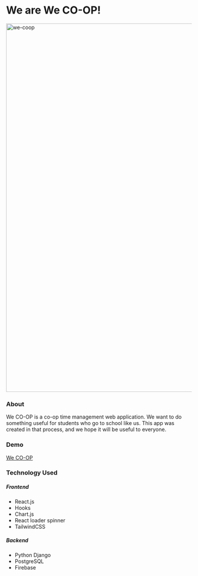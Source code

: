# We are We CO-OP!

<img width="1000" alt="we-coop" src="https://user-images.githubusercontent.com/55824449/112561026-97b61900-8d91-11eb-8b60-7bcaa80356bb.png">

### About

We CO-OP is a co-op time management web application. We want to do something useful for students who go to school like us. This app was created in that process, and we hope it will be useful to everyone.

### Demo

[We CO-OP](https://we-coop.netlify.app/)

### Technology Used

##### Frontend

- React.js
- Hooks
- Chart.js
- React loader spinner
- TailwindCSS

##### Backend

- Python Django
- PostgreSQL
- Firebase
